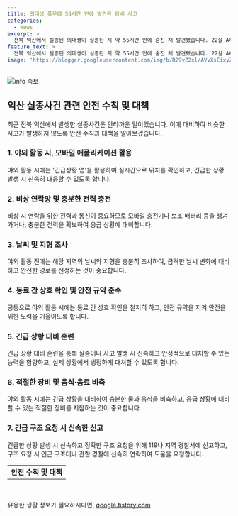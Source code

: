 ```yaml
---
title: 의대생 폭우에 55시간 만에 발견된 담배 사고
categories:
  - News
excerpt: >
  전북 익산에서 실종된 의대생이 실종된 지 약 55시간 만에 숨진 채 발견됐습니다. 22살 A씨는 동아리 MT 후 술 마시러 나가다가 실종됐으며, 인근에서 발견된 것으로 확인됐다. 실종지점에서 약 2.7km 떨어진 곳에서 시신을 발견했으며, 휴대전화를 보며 급류에 휩쓸렸을 가능성이 제기됐다. A씨는 신학생으로 올해 의대에 입학한 후 방학 중 MT를 위해 익산을 찾았으며, 사망 원인을 조사 중이다.
feature_text: >
  전북 익산에서 실종된 의대생이 실종된 지 약 55시간 만에 숨진 채 발견됐습니다. 22살 A씨는 동아리 MT 후 술 마시러 나가다가 실종됐으며, 인근에서 발견된 것으로 확인됐다. 실종지점에서 약 2.7km 떨어진 곳에서 시신을 발견했으며, 휴대전화를 보며 급류에 휩쓸렸을 가능성이 제기됐다. A씨는 신학생으로 올해 의대에 입학한 후 방학 중 MT를 위해 익산을 찾았으며, 사망 원인을 조사 중이다.
image: 'https://blogger.googleusercontent.com/img/b/R29vZ2xl/AVvXsEixyZcFfHzMRdzZMjFBmAUKJYCLCGyLL1o632UiGVXcaFdKo_bkvkuCioo0uUKlGfBVcT3P84aROyZIXSBEx3Aw5nCQ3pTgDom1WDC4m8eifvWiAmWEEVb4x6G_l8C0QH225ldMjyaFvpxGEBGNO37VmDTDMHGhJPq73UglMfDca1-0aw/s1600/blogspot.png'
---
```


<p><img src="https://blogger.googleusercontent.com/img/b/R29vZ2xl/AVvXsEixyZcFfHzMRdzZMjFBmAUKJYCLCGyLL1o632UiGVXcaFdKo_bkvkuCioo0uUKlGfBVcT3P84aROyZIXSBEx3Aw5nCQ3pTgDom1WDC4m8eifvWiAmWEEVb4x6G_l8C0QH225ldMjyaFvpxGEBGNO37VmDTDMHGhJPq73UglMfDca1-0aw/s1600/blogspot.png" alt="info 속보" /></p>

<h2 data-ke-size="size26">익산 실종사건 관련 안전 수칙 및 대책</h2>

<p data-ke-size="size16">최근 전북 익산에서 발생한 실종사건은 안타까운 일이었습니다. 이에 대비하여 비슷한 사고가 발생하지 않도록 안전 수칙과 대책을 알아보겠습니다.</p>

<h3><b>1. 야외 활동 시, 모바일 애플리케이션 활용</b></h3>

<p data-ke-size="size16">야외 활동 시에는 '긴급상황 앱'을 활용하여 실시간으로 위치를 확인하고, 긴급한 상황 발생 시 신속히 대응할 수 있도록 합니다.</p>

<h3><b>2. 비상 연락망 및 충분한 전력 충전</b></h3>

<p data-ke-size="size16">비상 시 연락을 위한 전력과 통신이 중요하므로 모바일 충전기나 보조 배터리 등을 챙겨 가거나, 충분한 전력을 확보하여 응급 상황에 대비합니다.</p>

<h3><b>3. 날씨 및 지형 조사</b></h3>

<p data-ke-size="size16">야외 활동 전에는 해당 지역의 날씨와 지형을 충분히 조사하여, 급격한 날씨 변화에 대비하고 안전한 경로를 선정하는 것이 중요합니다.</p>

<h3><b>4. 동료 간 상호 확인 및 안전 규약 준수</b></h3>

<p data-ke-size="size16">공동으로 야외 활동 시에는 동료 간 상호 확인을 철저히 하고, 안전 규약을 지켜 안전을 위한 노력을 기울이도록 합니다.</p>

<h3><b>5. 긴급 상황 대비 훈련</b></h3>

<p data-ke-size="size16">긴급 상황 대비 훈련을 통해 실종이나 사고 발생 시 신속하고 안정적으로 대처할 수 있는 능력을 함양하고, 실제 상황에서 냉정하게 대처할 수 있도록 합니다.</p>

<h3><b>6. 적절한 장비 및 음식·음료 비축</b></h3>

<p data-ke-size="size16">야외 활동 시에는 긴급 상황을 대비하여 충분한 물과 음식을 비축하고, 응급 상황에 대비할 수 있는 적절한 장비를 지참하는 것이 중요합니다.</p>

<h3><b>7. 긴급 구조 요청 시 신속한 신고</b></h3>

<p data-ke-size="size16">긴급한 상황 발생 시 신속하고 정확한 구조 요청을 위해 119나 지역 경찰서에 신고하고, 구조 요청 시 인근 구조대나 관할 경찰에 신속히 연락하여 도움을 요청합니다.</p>

<table>
    <tbody>
        <tr>
            <td style="text-align: center; height: 17px;"><b>안전 수칙 및 대책</b></td>
        </tr>
    </tbody>
</table>

<p data-ke-size="size16">&nbsp;</p>
유용한 생활 정보가 필요하시다면, <a href="https://qoogle.tistory.com" rel="dofollow">qoogle.tistory.com</a>



